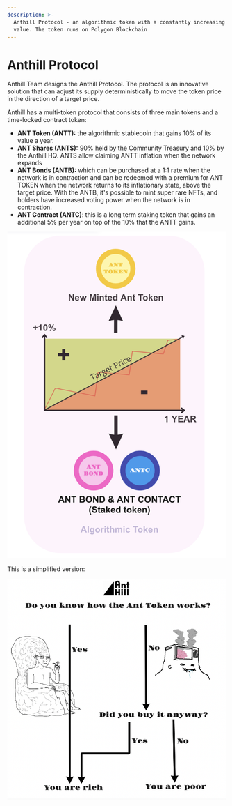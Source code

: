 ```yaml
---
description: >-
  Anthill Protocol - an algorithmic token with a constantly increasing target
  value. The token runs on Polygon Blockchain
---
```


# Anthill Protocol

Anthill Team designs the Anthill Protocol. The protocol is an innovative solution that can adjust its supply deterministically to move the token price in the direction of a target price.

Anthill has a multi-token protocol that consists of three main tokens and a time-locked contract token:

* **ANT Token (ANTT):** the algorithmic stablecoin that gains 10% of its value a year.
* **ANT Shares (ANTS):** 90% held by the Community Treasury and 10% by the Anthill HQ. ANTS allow claiming ANTT inflation when the network expands
* **ANT Bonds (ANTB):** which can be purchased at a 1:1 rate when the network is in contraction and can be redeemed with a premium for ANT TOKEN when the network returns to its inflationary state, above the target price. With the ANTB, it's possible to mint super rare NFTs, and holders have increased voting power when the network is in contraction.
* **ANT Contract (ANTC)**: this is a long term staking token that gains an additional 5% per year on top of the 10% that the ANTT gains.

![](<.gitbook/assets/Anthill Protocole.png>)

This is a simplified version:

![](<.gitbook/assets/Anthill Token Economy Meme.png>)
